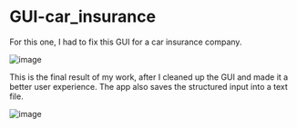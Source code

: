 # GUI-car_insurance
For this one, I had to fix this GUI for a car insurance company.


![image](https://github.com/zanpicman/GUI-car_insurance/assets/96843213/adf229f2-d92a-4057-9d84-b0aa0dec1f49)



This is the final result of my work, after I cleaned up the GUI and made it a better user experience. The app also saves the structured input into a text file.


![image](https://github.com/zanpicman/GUI-car_insurance/assets/96843213/1e527cbe-47f9-4465-9d89-5e1f79dfa60d)

